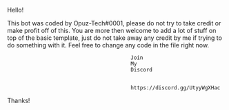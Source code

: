 Hello!

This bot was coded by Opuz-Tech#0001, please do not try to take credit or make profit off of this.
You are more then welcome to add a lot of stuff on top of the basic template, just do not take away any credit by me if trying to do something with it.
Feel free to change any code in the file right now.

                                            Join
                                            My
                                            Discord


                                            https://discord.gg/UtyyWgXHac

Thanks!